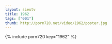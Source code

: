 ```yaml
--- 
layout: sieutv
title: 1962
tags: ["001"]
thumb: http://porn720.net/video/1962/poster.jpg
---
```

{% include porn720 key="1962" %} 
